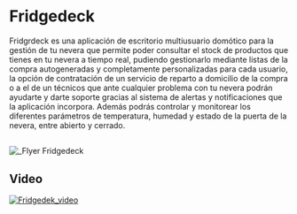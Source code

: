 # Fridgedeck
   Fridgrdeck es una aplicación de escritorio multiusuario domótico para la gestión de tu nevera que permite poder consultar el stock de productos que tienes en tu nevera a tiempo real, pudiendo gestionarlo mediante listas de la compra autogeneradas y completamente personalizadas para cada usuario, la opción de contratación de un servicio de reparto a domicilio de la compra o a el de un técnicos que ante cualquier problema con tu nevera podrán ayudarte y darte soporte gracias al sistema de alertas y notificaciones que la aplicación incorpora. Además podrás controlar y monitorear los diferentes parámetros de temperatura, humedad y estado de la puerta de la nevera, entre abierto y cerrado.
   ## 
   ![_Flyer Fridgedeck](https://github.com/guti10x/Fridgedeck/assets/82153822/d3df6b3c-240e-4f3b-a9ab-adb9f8be4577)

## Video
  [![Fridgedek_video](https://img.youtube.com/vi/IbjqhnfCca0/0.jpg)](https://youtu.be/IbjqhnfCca0)
